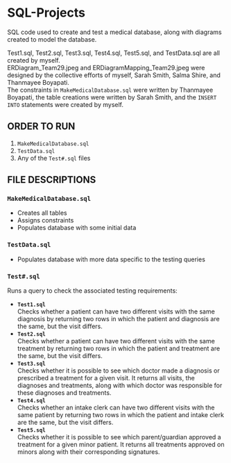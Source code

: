# SQL-Projects

SQL code used to create and test a medical database, along with diagrams created to model the database.

Test1.sql, Test2.sql, Test3.sql, Test4.sql, Test5.sql, and TestData.sql are all created by myself.  
ERDiagram_Team29.jpeg and ERDiagramMapping_Team29.jpeg were designed by the collective efforts of myself, Sarah Smith, Salma Shire, and Thanmayee Boyapati.  
The constraints in `MakeMedicalDatabase.sql` were written by Thanmayee Boyapati, the table creations were written by Sarah Smith, and the `INSERT INTO` statements were created by myself.

## ORDER TO RUN
1. `MakeMedicalDatabase.sql`
2. `TestData.sql`
3. Any of the `Test#.sql` files

## FILE DESCRIPTIONS

### `MakeMedicalDatabase.sql`
- Creates all tables  
- Assigns constraints  
- Populates database with some initial data  

### `TestData.sql`
- Populates database with more data specific to the testing queries  

### `Test#.sql`
Runs a query to check the associated testing requirements:
- **`Test1.sql`**  
  Checks whether a patient can have two different visits with the same diagnosis by returning two rows in which the patient and diagnosis are the same, but the visit differs.  
- **`Test2.sql`**  
  Checks whether a patient can have two different visits with the same treatment by returning two rows in which the patient and treatment are the same, but the visit differs.  
- **`Test3.sql`**  
  Checks whether it is possible to see which doctor made a diagnosis or prescribed a treatment for a given visit. It returns all visits, the diagnoses and treatments, along with which doctor was responsible for these diagnoses and treatments.  
- **`Test4.sql`**  
  Checks whether an intake clerk can have two different visits with the same patient by returning two rows in which the patient and intake clerk are the same, but the visit differs.  
- **`Test5.sql`**  
  Checks whether it is possible to see which parent/guardian approved a treatment for a given minor patient. It returns all treatments approved on minors along with their corresponding signatures.  
